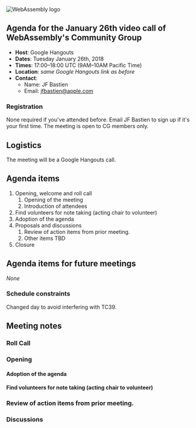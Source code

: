 ![WebAssembly logo](/images/WebAssembly.png)

## Agenda for the January 26th video call of WebAssembly's Community Group

- **Host**: Google Hangouts
- **Dates**: Tuesday January 26th, 2018
- **Times**: 17:00–18:00 UTC (9AM–10AM Pacific Time)
- **Location**: *same Google Hangouts link as before*
- **Contact**:
    - Name: JF Bastien
    - Email: jfbastien@apple.com

### Registration

None required if you've attended before. Email JF Bastien to sign up if it's
your first time. The meeting is open to CG members only.

## Logistics

The meeting will be a Google Hangouts call.

## Agenda items

1. Opening, welcome and roll call
    1. Opening of the meeting
    1. Introduction of attendees
1. Find volunteers for note taking (acting chair to volunteer)
1. Adoption of the agenda
1. Proposals and discussions
    1. Review of action items from prior meeting.
    1. Other items TBD
1. Closure

## Agenda items for future meetings

*None*

### Schedule constraints

Changed day to avoid interfering with TC39.

## Meeting notes

### Roll Call

### Opening

#### Adoption of the agenda

#### Find volunteers for note taking (acting chair to volunteer)

### Review of action items from prior meeting.

### Discussions
